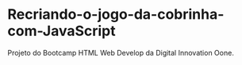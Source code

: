 # Recriando-o-jogo-da-cobrinha-com-JavaScript
Projeto do Bootcamp HTML Web Develop da Digital Innovation Oone. 
